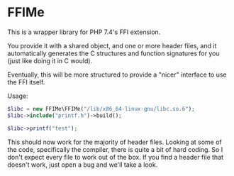 

# FFIMe

This is a wrapper library for PHP 7.4's FFI extension.

You provide it with a shared object, and one or more header files, and it automatically generates the C structures and function signatures for you (just like doing it in C would).

Eventually, this will be more structured to provide a "nicer" interface to use the FFI itself.

Usage:

```php
$libc = new FFIMe\FFIMe("/lib/x86_64-linux-gnu/libc.so.6");
$libc->include("printf.h")->build();

$libc->printf("test");
```

This should now work for the majority of header files. Looking at some of the code, specifically the compiler, there is quite a bit of hard coding. So I don't expect every file to work out of the box. If you find a header file that doesn't work, just open a bug and we'll take a look.